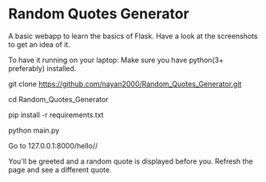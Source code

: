 # Random Quotes Generator 
A basic webapp to learn the basics of Flask.
Have a look at the screenshots to get an idea of it.

To have it running on your laptop:
Make sure you have python(3+ preferably) installed.

git clone https://github.com/nayan2000/Random_Quotes_Generator.git

cd Random_Quotes_Generator

pip install -r requirements.txt

python main.py

Go to 127.0.0.1:8000/hello/<Anything here>/
  
You'll be greeted and a random quote is displayed before you.
Refresh the page and see a different quote.



